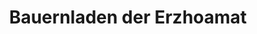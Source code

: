 ---
title: "Bauernladen der Erzhoamat"
url: /eisenerz/bauernladen-der-erzhoamat/
shop: Lebensmittel
---